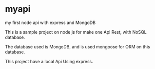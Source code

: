 # myapi
my first node api with express and MongoDB


This is a sample project on node js for make one Api Rest, with NoSQL database.

The database used is MongoDB, and is used mongoose for ORM on this database.

This project have a local Api Using express.
